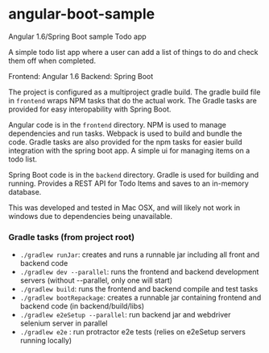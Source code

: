 # angular-boot-sample
Angular 1.6/Spring Boot sample Todo app

A simple todo list app where a user can add a list of things to do and check them off when completed.

Frontend: Angular 1.6
Backend: Spring Boot

The project is configured as a multiproject gradle build. The gradle build file in `frontend` wraps NPM tasks that do the actual work. The Gradle tasks are provided for easy interopability with Spring Boot.

Angular code is in the `frontend` directory. NPM is used to manage dependencies and run tasks. Webpack is used to build and bundle the code. Gradle tasks are also provided for the npm tasks for easier build integration with the spring boot app. A simple ui for managing items on a todo list.

Spring Boot code is in the `backend` directory. Gradle is used for building and running. Provides a REST API for Todo Items and saves to an in-memory database.

This was developed and tested in Mac OSX, and will likely not work in windows due to dependencies being unavailable.

### Gradle tasks (from project root)
* `./gradlew runJar`: creates and runs a runnable jar including all front and backend code
* `./gradlew dev --parallel`: runs the frontend and backend development servers (without --parallel, only one will start)
* `./gradlew build`: runs the frontend and backend compile and test tasks
* `./gradlew bootRepackage`: creates a runnable jar containing frontend and backend code (in backend/build/libs)
* `./gradlew e2eSetup --parallel`: run backend jar and webdriver selenium server in parallel
* `./gradlew e2e` : run protractor e2e tests (relies on e2eSetup servers running locally)
